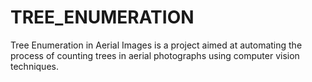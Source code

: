 # TREE_ENUMERATION
Tree Enumeration in Aerial Images is a project aimed at automating the process of counting trees in aerial photographs using computer vision techniques.
